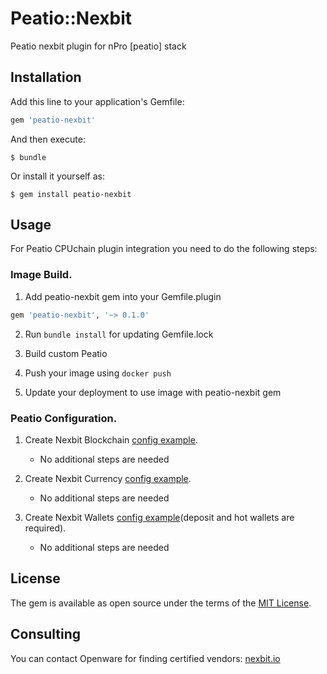 # Peatio::Nexbit

Peatio nexbit plugin for nPro [peatio] stack

## Installation

Add this line to your application's Gemfile:

```ruby
gem 'peatio-nexbit'
```

And then execute:

    $ bundle

Or install it yourself as:

    $ gem install peatio-nexbit

## Usage

For Peatio CPUchain plugin integration you need to do the following steps:

### Image Build.

1. Add peatio-nexbit gem into your Gemfile.plugin
```ruby
gem 'peatio-nexbit', '~> 0.1.0'
```

2. Run `bundle install` for updating Gemfile.lock

3. Build custom Peatio 

4. Push your image using `docker push`

5. Update your deployment to use image with peatio-nexbit gem

### Peatio Configuration.

1. Create Nexbit Blockchain [config example](../config/blockchains.yml).
    * No additional steps are needed

2. Create Nexbit Currency [config example](../config/currencies.yml).
    * No additional steps are needed

3. Create Nexbit Wallets [config example](../config/wallets.yml)(deposit and hot wallets are required).
    * No additional steps are needed




## License

The gem is available as open source under the terms of the [MIT License](https://opensource.org/licenses/MIT).

## Consulting

You can contact Openware for finding certified vendors:
[nexbit.io](https://www.nexbit.io)
